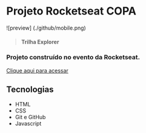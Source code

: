 # Projeto Rocketseat COPA

![preview] (./github/mobile.png)

> #### Trilha Explorer

### Projeto construído no evento da Rocketseat.

[Clique aqui para acessar](https://oibaro.github.io/project-rocketseat-COPA/)

## Tecnologias

- HTML
- CSS
- Git e GitHub
- Javascript
